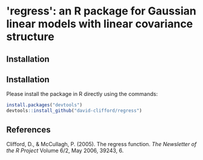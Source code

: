 # 'regress': an R package for Gaussian linear models with linear covariance structure

## Installation
## Installation
Please install the package in R directly using the commands:

```R
install.packages("devtools")
devtools::install_github("david-clifford/regress")
```

## References
Clifford, D., & McCullagh, P. (2005). The regress function. _The Newsletter of the R Project_ Volume 6/2, May 2006, 39243, 6.
